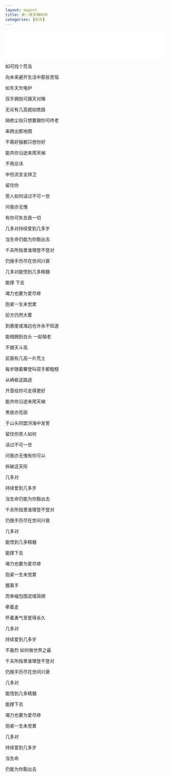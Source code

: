 ```yaml
---
layout: mypost
title: 来一首天梯听听
categories: [杂文]
---
```


<iframe
  src="//music.163.com/outchain/player?type=2&id=1389781553&auto=1&height=66"
  frameborder="0"
  width="100%"
  height="86px"
></iframe>

如可找个荒岛

向未来避开生活中那些苦恼

如冬天欠电炉

双手拥抱可跟天对赌

无论有几高就如绝路

隔绝尘俗只想要跟你可终老

来跨出那地图

不需好报都只想你好

能共你沿途来爬天梯

不用忌讳

中伤流言全捍卫

留住你

旁人如何话过不可一世

问我亦无愧

有你可失去我一切

几多对持续爱到几多岁

当生命仍能为你豁出去

千夫所指里谁理登不登对

仍挽手历尽在世间兴衰

几多对能悟到几多精髓

能撑 下去

竭力也要为爱尽瘁

抱紧一生未觉累

前方仍然大雾

到悬崖或海边也许永不知道

能相拥到白头 一起偕老

不跟天斗高

前面有几高一片荒土

每步随着攀登叫双手都粗糙

从崎岖这路途

开垦给你可走得更好

能共你沿途来爬天梯

黑夜亦亮丽

于山头同盟洪海中发誓

留住你旁人如何

话过不可一世

问我亦无愧有你可以

拆破这天际

几多对

持续爱到几多岁

当生命仍能为你豁出去

千夫所指里谁理登不登对

仍挽手历尽在世间兴衰

几多对

能悟到几多精髓

能撑下去

竭力也要为爱尽瘁

抱紧一生未觉累

握着手

而幸福包围泥墙简陋

牵着走

怀着勇气至爱得永久

几多对

持续爱到几多岁

不轰烈 如何做世界之最

千夫所指里谁理登不登对

仍挽手历尽在世间兴衰

几多对

能悟到几多精髓

能撑下去

竭力也要为爱尽瘁

抱紧一生未觉累

几多对

持续爱到几多岁

当生命

仍能为你豁出去
